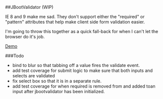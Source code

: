 ##JBootValidator (WIP)

IE 8 and 9 make me sad. They don't support either the "required" or "pattern" attributes that help make client side form validation easier.

I'm going to throw this together as a quick fall-back for when I can't let the browser do it's job.

[Demo](http://benkiefer.github.io/jbootvalidator)

###Todo
 - bind to blur so that tabbing off a value fires the validate event.
 - add test coverage for submit logic to make sure that both inputs and selects are validated
 - fix select box so that it is in a separate rule.
 - add test coverage for when required is removed from and added toan input after jbootvalidator has been initialized.